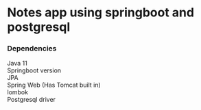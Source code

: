# Notes app using springboot and postgresql 

### Dependencies
Java 11 \
Springboot version \
JPA \
Spring Web (Has Tomcat built in) \
lombok \
Postgresql driver
